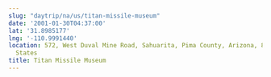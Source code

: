 ```yaml
---
slug: "daytrip/na/us/titan-missile-museum"
date: '2001-01-30T04:37:00'
lat: '31.8985177'
lng: '-110.9991440'
location: 572, West Duval Mine Road, Sahuarita, Pima County, Arizona, 85614, United
  States
title: Titan Missile Museum
---
```



